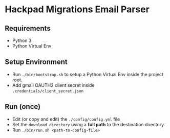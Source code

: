 # Hackpad Migrations Email Parser

## Requirements
- Python 3
- Python Virtual Env

## Setup Environment
- Run `./bin/bootstrap.sh` to setup a Python Virtual Env inside the project root.
- Add gmail OAUTH2 client secret inside `.credentials/client_secret.json`

## Run (once)
- Edit (or copy and edit) the `./config/config.yml` file
- Set the `download_directory` using a **full path** to the destination directory.
- Run `./bin/run.sh <path-to-config-file>`